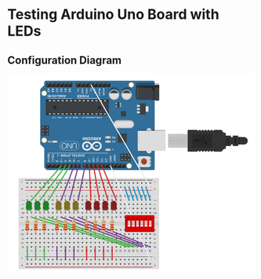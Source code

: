 # Testing Arduino Uno Board with LEDs

## Configuration Diagram
![Diagram of setup used to test Ardunio Uno](init.PNG "Diagram to test Ardunio Uno.")